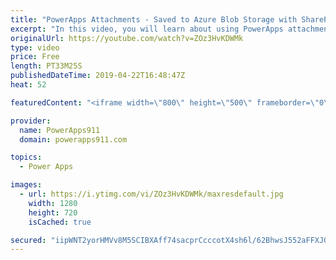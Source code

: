 ```yaml
---
title: "PowerApps Attachments - Saved to Azure Blob Storage with SharePoint and SQL"
excerpt: "In this video, you will learn about using PowerApps attachments as part of expense report, purchase orders, and apps where you need to save data in a one to many format. The attachments, which can be images, PDF, Excel, etc will be saved in Azure Blob Storage. We will then use SharePoint and SQL to manage"
originalUrl: https://youtube.com/watch?v=ZOz3HvKDWMk
type: video
price: Free
length: PT33M25S
publishedDateTime: 2019-04-22T16:48:47Z
heat: 52

featuredContent: "<iframe width=\"800\" height=\"500\" frameborder=\"0\" src=\"https://www.youtube.com/embed/ZOz3HvKDWMk\" allow=\"accelerometer; autoplay; encrypted-media; gyroscope; picture-in-picture\" allowfullscreen></iframe>"

provider:
  name: PowerApps911
  domain: powerapps911.com

topics:
  - Power Apps

images:
  - url: https://i.ytimg.com/vi/ZOz3HvKDWMk/maxresdefault.jpg
    width: 1280
    height: 720
    isCached: true

secured: "iipWNT2yorHMVv8M5SCIBXAff74sacprCcccotX4sh6l/62BhwsJ552aFFXJGjfLZSZv/+maCYJRIVxbpaNSStYycBJMhOIBRLlk11akFM61WWN487j/ThiuU22h8G149nO3oD/zHoZlSSkFJ8SKoO7M5kpVqEXB968hmYuuIJPM+yZXSy2R0ik2xOChU1yhY5Zqm1c9SJkKoa/6JmI5ZxJaIZOj+WxvDB6kMj/2pO5daSyFU+cl6+OrSsCsQtWf/BdoTgh6zMFiz+uW9a2jjUNnOvv2YxlxHnpySpc68g7fN8dLimOra0vRlhxg5DZKL4wAYNjiBy6SWox4jdk0KAzJDWPYXv0krewi3jg0iZ8t1StSTu8xUE3cLRZie4FKjRoI2Tn0jGK3/n0Cq3QH0SPvfLB89wYRgikXhgwksYc=;SXl19o/vzuajOJsTlA9L3Q=="
---
```


